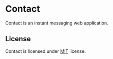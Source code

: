 # Contact

Contact is an instant messaging web application.

## License

Contact is licensed under [MIT](https://github.com/douarremaxime/contact/blob/master/LICENSE) license.
